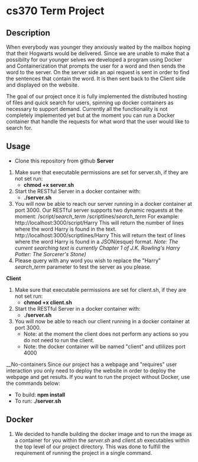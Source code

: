 # cs370 Term Project

## Description
When everybody was younger they anxiously waited by the mailbox hoping that their Hogwarts would be delivered. Since we are unable to make that a possibilty for our younger selves we developed a program using Docker and Containerization that prompts the user for a word and then sends the word to the server. On the server side an api request is sent in order to find the sentences that contain the word. It is then sent back to the Client side and displayed on the website. 

The goal of our project once it is fully implemented the distributed hosting of files and quick search for users, spinning up docker containers as necessary to support demand. 
Currently all the functionality is not completely implemented yet but at the moment you can run a Docker container that handle the requests for what word that the user would like to search for. 

## Usage
 * Clone this repository from github
__Server__
1. Make sure that executable permissions are set for server.sh, if they are not set run:
   * **chmod +x server.sh**
2. Start the RESTful Server in a docker container with:
   * **./server.sh**
3. You will now be able to reach our server running in a docker container at port 3000.
   Our RESTful server supports two dynamic requests at the moment:
    /script/*search_term*
    /scriptlines/*search_term*
   For example:
   http://localhost:3000/script/Harry
   This will return the number of lines where the word Harry is found in the text.
   http://localhost:3000/scriptlines/Harry
   This will return the text of lines where the word Harry is found in  a JSON(esque) format.
   *Note: The current searching text is currently Chapter 1 of J.K. Rowling's Harry Potter: The Sorcerer's Stone)*
 4. Please query with any word you wish to replace the "Harry" *search_term* parameter to test the server as you please. 

__Client__ 
1. Make sure that executable permissions are set for client.sh, if they are not set run:
   * **chmod +x client.sh**
2. Start the RESTful Server in a docker container with:
   * **./server.sh** 
3. You will now be able to reach our client running in a docker container at port 3000.
   * Note: at the moment the client does not perform any actions so you do not need to run the client.
   * Note: the docker container will be named "client" and utlilizes port 4000

__No-containers
Since our project has a webpage and "requires" user interaction you only need to deploy the website in order to deploy the webpage and get results. If you want to run the project without Docker, use the commands below:

* To build: **npm install** 
* To run: **./server.sh**


## Docker
1. We decided to handle building the docker image and to run the image as a container for you within the *server.sh* and *client.sh* executables within the top level of our project directory. This was done to fulfill the requirement of running the project in a single command. 
